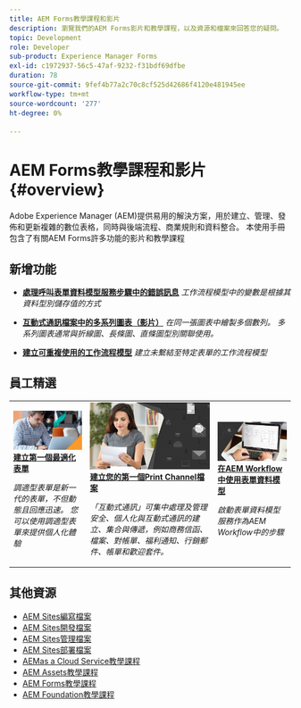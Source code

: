 ```yaml
---
title: AEM Forms教學課程和影片
description: 瀏覽我們的AEM Forms影片和教學課程，以及資源和檔案來回答您的疑問。
topic: Development
role: Developer
sub-product: Experience Manager Forms
exl-id: c1972937-56c5-47af-9232-f31bdf69dfbe
duration: 78
source-git-commit: 9fef4b77a2c70c8cf525d42686f4120e481945ee
workflow-type: tm+mt
source-wordcount: '277'
ht-degree: 0%

---
```


# AEM Forms教學課程和影片 {#overview}

Adobe Experience Manager (AEM)提供易用的解決方案，用於建立、管理、發佈和更新複雜的數位表格，同時與後端流程、商業規則和資料整合。 本使用手冊包含了有關AEM Forms許多功能的影片和教學課程

<div id="whats-new-section">

## 新增功能

* **[處理呼叫表單資料模型服務步驟中的錯誤訊息](./adaptive-forms/handling-error-messages-in-invoke-fdm-step.md)**
  *工作流程模型中的變數是根據其資料型別儲存值的方式*

* **[互動式通訊檔案中的多系列圖表（影片）](./interactive-communications/multiseriescharts.md)**
  *在同一張圖表中繪製多個數列。 多系列圖表通常與折線圖、長條圖、直條圖型別關聯使用。*

* **[建立可重複使用的工作流程模型](./adaptive-forms/re-usable-aem-forms-workflow-models-article.md)**
  *建立未繫結至特定表單的工作流程模型*

</div>

<div id="recs-overview-body-1"></div>
<div id="recs-overview-body-2"></div>
<div id="recs-overview-body-3"></div>
<div id="recs-overview-body-4"></div>
<div id="recs-overview-body-5"></div>
<div id="recs-overview-body-6"></div>

<div id="staff-picks-section">

## 員工精選

<table>
<tr>
  <td>
    <a href="./creating-your-first-adaptive-form/introduction-and-setup.md">
      <img alt="建立第一個最適化表單" src="./assets/afhero.png" />
    </a>
    <div>
      <a href="./creating-your-first-adaptive-form/introduction-and-setup.md">
    <strong>建立第一個最適化表單</strong>
    </a>
    </div>
    <p>
    <em>調適型表單是新一代的表單，不但動態且回應迅速。 您可以使用調適型表單來提供個人化體驗</em>
    <p>
  </td>
   <td>
    <a href="./ic-print-channel-tutorial/introduction.md">
      <img alt="建立您的第一個Print Channel檔案" src="./assets/correspondence-management1.png" />
    </a>
    <div>
      <a href="./ic-print-channel-tutorial/introduction.md">
    <strong>建立您的第一個Print Channel檔案</strong>
    </a>
    </div>
    <p>
    <em>「互動式通訊」可集中處理及管理安全、個人化與互動式通訊的建立、集合與傳遞，例如商務信函、檔案、對帳單、福利通知、行銷郵件、帳單和歡迎套件。 </em>
    <p>
  </td>
  <td>
    <a href="./adaptive-forms/form-data-model-service-as-step-in-workflow-video-use.md">
      <img alt="在AEM Workflow中使用表單資料模型" src="./assets/fdmlogo.png" />
    </a>
    <div>
      <a href="./adaptive-forms/form-data-model-service-as-step-in-workflow-video-use.md">
    <strong>在AEM Workflow中使用表單資料模型</strong>
    </a>
    </div>
    <p>
    <em>啟動表單資料模型服務作為AEM Workflow中的步驟</em>
    <p>
  </td>
</tr>
</table>

</div>




## 其他資源

* [AEM Sites編寫檔案](https://experienceleague.adobe.com/docs/experience-manager-65/authoring/home.html)
* [AEM Sites開發檔案](https://experienceleague.adobe.com/docs/experience-manager-65/developing/home.html)
* [AEM Sites管理檔案](https://experienceleague.adobe.com/docs/experience-manager-65/administering/home.html)
* [AEM Sites部署檔案](https://experienceleague.adobe.com/docs/experience-manager-65/deploying/home.html)
* [AEMas a Cloud Service教學課程](/help/cloud-service/overview.md)
* [AEM Assets教學課程](/help/assets/overview.md)
* [AEM Forms教學課程](/help/forms/overview.md)
* [AEM Foundation教學課程](/help/foundation/overview.md)

